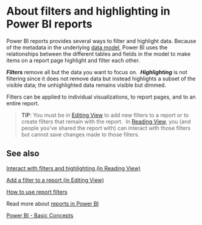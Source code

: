 ﻿<properties
   pageTitle="About filters and highlighting in Power BI reports"
   description="About filters and highlighting in Power BI reports"
   services="powerbi"
   documentationCenter=""
   authors="mihart"
   manager="mblythe"
   editor=""
   tags=""/>

<tags
   ms.service="powerbi"
   ms.devlang="NA"
   ms.topic="article"
   ms.tgt_pltfrm="NA"
   ms.workload="powerbi"
   ms.date="10/14/2015"
   ms.author="mihart"/>
# About filters and highlighting in Power BI reports

Power BI reports provides several ways to filter and highlight data. Because of the metadata in the underlying [data model](https://support.office.com/article/Create-a-Data-Model-in-Excel-87e7a54c-87dc-488e-9410-5c75dbcb0f7b?ui=en-US&rs=en-US&ad=US), Power BI uses the relationships between the different tables and fields in the model to make items on a report page highlight and filter each other.

***Filters*** remove all but the data you want to focus on.  ***Highlighting*** is not filtering since it does not remove data but instead highlights a subset of the visible data; the unhighlighted data remains visible but dimmed.

Filters can be applied to individual visualizations, to report pages, and to an entire report.

>**TIP**: You must be in [Editing View](powerbi-service-interact-with-a-report-in-editing-view.md) to add new filters to a report or to create filters that remain with the report.  In [Reading View](powerbi-service-interact-with-a-report-in-reading-view.md), you (and people you've shared the report with) can interact with those filters but cannot save changes made to those filters.


## See also

[Interact with filters and highlighting (in Reading View)](powerbi-service-interact-with-a-report-in-reading-view.md)

[Add a filter to a report (in Editing View)](powerbi-service-add-a-filter-to-a-report.md)

[How to use report filters](powerbi-service-how-to-use-a-report-filter.md)

Read more about [reports in Power BI](powerbi-service-reports.md)

[Power BI - Basic Concepts](powerbi-service-basic-concepts.md)*﻿*

